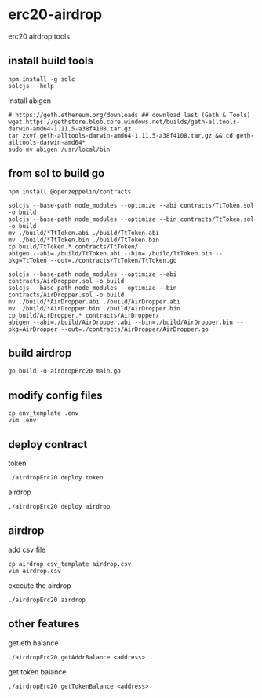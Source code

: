 # erc20-airdrop

erc20 airdrop tools

## install build tools

```shell
npm install -g solc
solcjs --help
```

install abigen

```shell
# https://geth.ethereum.org/downloads ## download last (Geth & Tools)
wget https://gethstore.blob.core.windows.net/builds/geth-alltools-darwin-amd64-1.11.5-a38f4108.tar.gz
tar zxvf geth-alltools-darwin-amd64-1.11.5-a38f4108.tar.gz && cd geth-alltools-darwin-amd64*
sudo mv abigen /usr/local/bin
```

## from sol to build go

```shell
npm install @openzeppelin/contracts

solcjs --base-path node_modules --optimize --abi contracts/TtToken.sol -o build
solcjs --base-path node_modules --optimize --bin contracts/TtToken.sol -o build
mv ./build/*TtToken.abi ./build/TtToken.abi
mv ./build/*TtToken.bin ./build/TtToken.bin
cp build/TtToken.* contracts/TtToken/
abigen --abi=./build/TtToken.abi --bin=./build/TtToken.bin --pkg=TtToken --out=./contracts/TtToken/TtToken.go

solcjs --base-path node_modules --optimize --abi contracts/AirDropper.sol -o build
solcjs --base-path node_modules --optimize --bin contracts/AirDropper.sol -o build
mv ./build/*AirDropper.abi ./build/AirDropper.abi
mv ./build/*AirDropper.bin ./build/AirDropper.bin
cp build/AirDropper.* contracts/AirDropper/
abigen --abi=./build/AirDropper.abi --bin=./build/AirDropper.bin --pkg=AirDropper --out=./contracts/AirDropper/AirDropper.go
```

## build airdrop

```shell
go build -o airdropErc20 main.go
```

## modify config files

```shell
cp env_template .env
vim .env
```

## deploy contract

token

```shell
./airdropErc20 deploy token
```

airdrop

```shell
./airdropErc20 deploy airdrop
```

## airdrop

add csv file

```shell
cp airdrop.csv_template airdrop.csv
vim airdrop.csv
```

execute the airdrop

```shell
./airdropErc20 airdrop
```

## other features

get eth balance

```shell
./airdropErc20 getAddrBalance <address>
```

get token balance

```shell
./airdropErc20 getTokenBalance <address>
```
